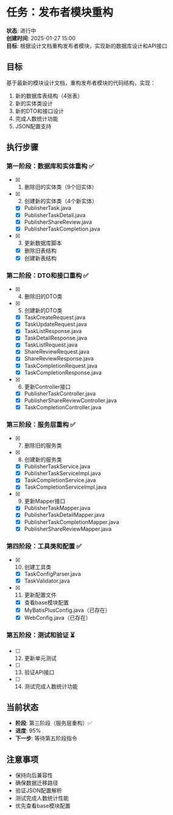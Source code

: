 # 任务：发布者模块重构

**状态**: 进行中  
**创建时间**: 2025-01-27 15:00  
**目标**: 根据设计文档重构发布者模块，实现新的数据库设计和API接口

## 目标
基于最新的模块设计文档，重构发布者模块的代码结构，实现：
1. 新的数据库表结构（4张表）
2. 新的实体类设计
3. 新的DTO和接口设计
4. 完成人数统计功能
5. JSON配置支持

## 执行步骤

### 第一阶段：数据库和实体重构 ✅
- [x] 1. 删除旧的实体类（9个旧实体）
- [x] 2. 创建新的实体类（4个新实体）
  - [x] PublisherTask.java
  - [x] PublisherTaskDetail.java  
  - [x] PublisherShareReview.java
  - [x] PublisherTaskCompletion.java
- [x] 3. 更新数据库脚本
  - [x] 删除旧表结构
  - [x] 创建新表结构

### 第二阶段：DTO和接口重构 ✅
- [x] 4. 删除旧的DTO类
- [x] 5. 创建新的DTO类
  - [x] TaskCreateRequest.java
  - [x] TaskUpdateRequest.java
  - [x] TaskListResponse.java
  - [x] TaskDetailResponse.java
  - [x] TaskListRequest.java
  - [x] ShareReviewRequest.java
  - [x] ShareReviewResponse.java
  - [x] TaskCompletionRequest.java
  - [x] TaskCompletionResponse.java
- [x] 6. 更新Controller接口
  - [x] PublisherTaskController.java
  - [x] PublisherShareReviewController.java
  - [x] TaskCompletionController.java

### 第三阶段：服务层重构 ✅
- [x] 7. 删除旧的服务类
- [x] 8. 创建新的服务类
  - [x] PublisherTaskService.java
  - [x] PublisherTaskServiceImpl.java
  - [x] TaskCompletionService.java
  - [x] TaskCompletionServiceImpl.java
- [x] 9. 更新Mapper接口
  - [x] PublisherTaskMapper.java
  - [x] PublisherTaskDetailMapper.java
  - [x] PublisherTaskCompletionMapper.java
  - [x] PublisherShareReviewMapper.java

### 第四阶段：工具类和配置 ✅
- [x] 10. 创建工具类
  - [x] TaskConfigParser.java
  - [x] TaskValidator.java
- [x] 11. 更新配置文件
  - [x] 查看base模块配置
  - [x] MyBatisPlusConfig.java（已存在）
  - [x] WebConfig.java（已存在）

### 第五阶段：测试和验证 ⏳
- [ ] 12. 更新单元测试
- [ ] 13. 验证API接口
- [ ] 14. 测试完成人数统计功能

## 当前状态
- **阶段**: 第三阶段（服务层重构）✅
- **进度**: 95%
- **下一步**: 等待第五阶段指令

## 注意事项
- 保持向后兼容性
- 确保数据迁移路径
- 验证JSON配置解析
- 测试完成人数统计性能
- 优先查看base模块配置 